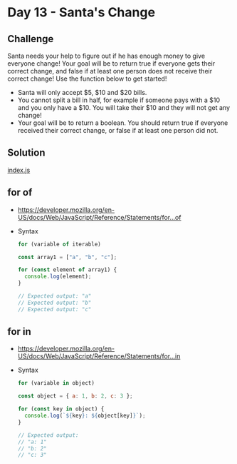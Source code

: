 # Day 13 - Santa's Change

## Challenge

Santa needs your help to figure out if he has enough money to give everyone change!
Your goal will be to return true if everyone gets their correct change, and false if at least one person does not receive their correct change! Use the function below to get started!

- Santa will only accept $5, $10 and $20 bills.
- You cannot split a bill in half, for example if someone pays with a $10 and you only have a $10. You will take their $10 and they will not get any change!
- Your goal will be to return a boolean. You should return true if everyone received their correct change, or false if at least one person did not.

## Solution

[index.js](index.js)

## for of

- https://developer.mozilla.org/en-US/docs/Web/JavaScript/Reference/Statements/for...of
- Syntax

  ```js
  for (variable of iterable)
  ```

  ```js
  const array1 = ["a", "b", "c"];

  for (const element of array1) {
    console.log(element);
  }

  // Expected output: "a"
  // Expected output: "b"
  // Expected output: "c"
  ```

## for in

- https://developer.mozilla.org/en-US/docs/Web/JavaScript/Reference/Statements/for...in
- Syntax

  ```js
  for (variable in object)
  ```

  ```js
  const object = { a: 1, b: 2, c: 3 };

  for (const key in object) {
    console.log(`${key}: ${object[key]}`);
  }

  // Expected output:
  // "a: 1"
  // "b: 2"
  // "c: 3"
  ```
